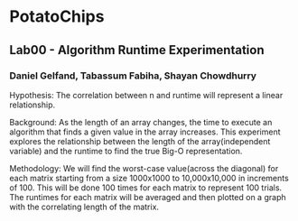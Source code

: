 # PotatoChips
## Lab00 - Algorithm Runtime Experimentation 
### Daniel Gelfand, Tabassum Fabiha, Shayan Chowdhurry


Hypothesis: The correlation between n and runtime will represent a linear relationship.

Background: As the length of an array changes, the time to execute an algorithm that finds a given value in the array increases. This experiment explores the relationship between the length of the array(independent variable) and the runtime to find the true Big-O representation.

Methodology: We will find the worst-case value(across the diagonal) for each matrix starting from a size 1000x1000 to 10,000x10,000 in increments of 100. This will be done 100 times for each matrix to represent 100 trials. The runtimes for each matrix will be averaged and then plotted on a graph with the correlating length of the matrix.
